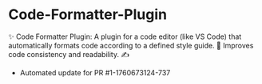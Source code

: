 # Code-Formatter-Plugin
✨ Code Formatter Plugin: A plugin for a code editor (like VS Code) that automatically formats code according to a defined style guide. 🧹 Improves code consistency and readability. ✍️


- Automated update for PR #1-1760673124-737